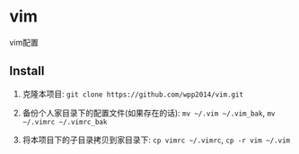 # vim
vim配置

## Install
1. 克隆本项目: `git clone https://github.com/wpp2014/vim.git`

2. 备份个人家目录下的配置文件(如果存在的话): `mv ~/.vim ~/.vim_bak`, `mv ~/.vimrc ~/.vimrc_bak`

3. 将本项目下的子目录拷贝到家目录下: `cp vimrc ~/.vimrc`, `cp -r vim ~/.vim`
